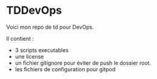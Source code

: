 # TDDevOps
Voici mon repo de td pour DevOps.

Il contient :
- 3 scripts executables
- une license
- un fichier gitignore pour éviter de push le dossier root.
- les fichiers de configuration pour gitpod
